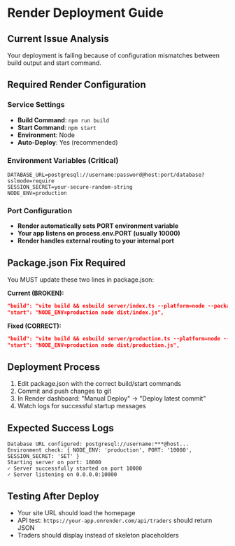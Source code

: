 # Render Deployment Guide

## Current Issue Analysis
Your deployment is failing because of configuration mismatches between build output and start command.

## Required Render Configuration

### Service Settings
- **Build Command**: `npm run build`
- **Start Command**: `npm start`
- **Environment**: Node
- **Auto-Deploy**: Yes (recommended)

### Environment Variables (Critical)
```
DATABASE_URL=postgresql://username:password@host:port/database?sslmode=require
SESSION_SECRET=your-secure-random-string
NODE_ENV=production
```

### Port Configuration
- **Render automatically sets PORT environment variable**
- **Your app listens on process.env.PORT (usually 10000)**
- **Render handles external routing to your internal port**

## Package.json Fix Required
You MUST update these two lines in package.json:

**Current (BROKEN):**
```json
"build": "vite build && esbuild server/index.ts --platform=node --packages=external --bundle --format=esm --outdir=dist",
"start": "NODE_ENV=production node dist/index.js",
```

**Fixed (CORRECT):**
```json
"build": "vite build && esbuild server/production.ts --platform=node --packages=external --bundle --format=esm --outfile=dist/production.js",
"start": "NODE_ENV=production node dist/production.js",
```

## Deployment Process
1. Edit package.json with the correct build/start commands
2. Commit and push changes to git
3. In Render dashboard: "Manual Deploy" → "Deploy latest commit"
4. Watch logs for successful startup messages

## Expected Success Logs
```
Database URL configured: postgresql://username:***@host...
Environment check: { NODE_ENV: 'production', PORT: '10000', SESSION_SECRET: 'SET' }
Starting server on port: 10000
✓ Server successfully started on port 10000
✓ Server listening on 0.0.0.0:10000
```

## Testing After Deploy
- Your site URL should load the homepage
- API test: `https://your-app.onrender.com/api/traders` should return JSON
- Traders should display instead of skeleton placeholders